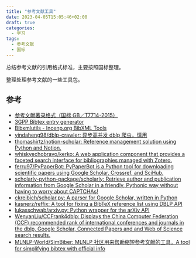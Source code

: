 ```yaml
---
title: "参考文献工具"
date: 2023-04-05T15:05:46+02:00
draft: true
categories:
  - 学习
tags:
  - 参考文献
  - 国标
---
```


总结参考文献的引用格式标准，主要按照国标整理。

整理处理参考文献的一些工具包。

<!-- more -->

## 参考

- [参考文献著录格式（国标 GB／T7714-2015）](https://zhuanlan.zhihu.com/p/355312827)
- [3GPP Bibtex entry generator](https://pypi.org/project/3gpp-citations/)
- [Bibxmlutils - Incenp.org BibXML Tools](https://incenp.org/dvlpt/bibxmlutils.html)
- [yindaheng98/dblp-crawler: 异步高并发 dblp 爬虫，慎用](https://github.com/yindaheng98/dblp-crawler)
- [thomashirtz/notion-scholar: Reference management solution using Python and Notion.](https://github.com/thomashirtz/notion-scholar)
- [whiskyechobravo/kerko: A web application component that provides a faceted search interface for bibliographies managed with Zotero.](https://github.com/whiskyechobravo/kerko)
- [ferru97/PyPaperBot: PyPaperBot is a Python tool for downloading scientific papers using Google Scholar, Crossref, and SciHub.](https://github.com/ferru97/PyPaperBot)
- [scholarly-python-package/scholarly: Retrieve author and publication information from Google Scholar in a friendly, Pythonic way without having to worry about CAPTCHAs!](https://github.com/scholarly-python-package/scholarly)
- [ckreibich/scholar.py: A parser for Google Scholar, written in Python](https://github.com/ckreibich/scholar.py)
- [kasnerz/reffix: A tool for fixing a BibTeX reference list using DBLP API](https://github.com/kasnerz/reffix)
- [lukasschwab/arxiv.py: Python wrapper for the arXiv API](https://github.com/lukasschwab/arxiv.py)
- [WenyanLiu/CCFrank4dblp: Displays the China Computer Federation (CCF) recommended rank of international conferences and journals in the dblp, Google Scholar, Connected Papers and and Web of Science search results.](https://github.com/WenyanLiu/CCFrank4dblp)
- [MLNLP-World/SimBiber: MLNLP 社区用来帮助缩短参考文献的工具。A tool for simplifying bibtex with official info](https://github.com/MLNLP-World/SimBiber)